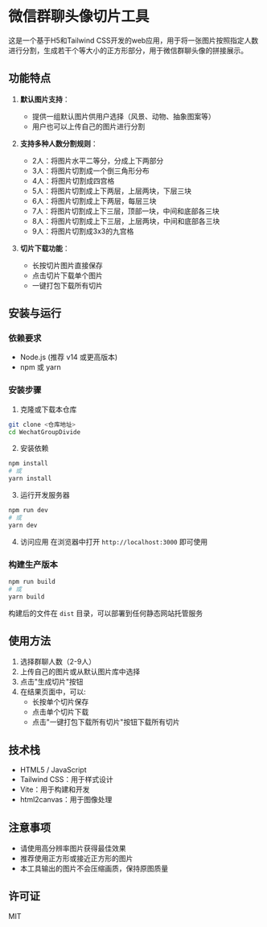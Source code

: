# 微信群聊头像切片工具

这是一个基于H5和Tailwind CSS开发的web应用，用于将一张图片按照指定人数进行分割，生成若干个等大小的正方形部分，用于微信群聊头像的拼接展示。

## 功能特点

1. **默认图片支持**：
   - 提供一组默认图片供用户选择（风景、动物、抽象图案等）
   - 用户也可以上传自己的图片进行分割

2. **支持多种人数分割规则**：
   - 2人：将图片水平二等分，分成上下两部分
   - 3人：将图片切割成一个倒三角形分布
   - 4人：将图片切割成四宫格
   - 5人：将图片切割成上下两层，上层两块，下层三块
   - 6人：将图片切割成上下两层，每层三块
   - 7人：将图片切割成上下三层，顶部一块，中间和底部各三块
   - 8人：将图片切割成上下三层，上层两块，中间和底部各三块
   - 9人：将图片切割成3x3的九宫格

3. **切片下载功能**：
   - 长按切片图片直接保存
   - 点击切片下载单个图片
   - 一键打包下载所有切片

## 安装与运行

### 依赖要求

- Node.js (推荐 v14 或更高版本)
- npm 或 yarn

### 安装步骤

1. 克隆或下载本仓库
```bash
git clone <仓库地址>
cd WechatGroupDivide
```

2. 安装依赖
```bash
npm install
# 或
yarn install
```

3. 运行开发服务器
```bash
npm run dev
# 或
yarn dev
```

4. 访问应用
在浏览器中打开 `http://localhost:3000` 即可使用

### 构建生产版本

```bash
npm run build
# 或
yarn build
```

构建后的文件在 `dist` 目录，可以部署到任何静态网站托管服务

## 使用方法

1. 选择群聊人数（2-9人）
2. 上传自己的图片或从默认图片库中选择
3. 点击"生成切片"按钮
4. 在结果页面中，可以:
   - 长按单个切片保存
   - 点击单个切片下载
   - 点击"一键打包下载所有切片"按钮下载所有切片

## 技术栈

- HTML5 / JavaScript
- Tailwind CSS：用于样式设计
- Vite：用于构建和开发
- html2canvas：用于图像处理

## 注意事项

- 请使用高分辨率图片获得最佳效果
- 推荐使用正方形或接近正方形的图片
- 本工具输出的图片不会压缩画质，保持原图质量

## 许可证

MIT
